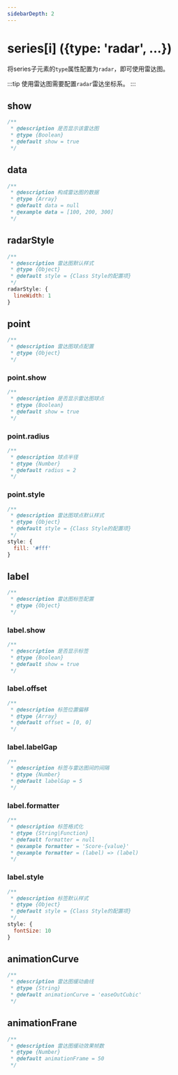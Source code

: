 ```yaml
---
sidebarDepth: 2
---
```


# series[i] ({type: 'radar', ...})

将series子元素的`type`属性配置为`radar`，即可使用雷达图。

:::tip
使用雷达图需要配置`radar`雷达坐标系。
:::

## show

```js
/**
 * @description 是否显示该雷达图
 * @type {Boolean}
 * @default show = true
 */
```

## data

```js
/**
 * @description 构成雷达图的数据
 * @type {Array}
 * @default data = null
 * @example data = [100, 200, 300]
 */
```

## radarStyle

```js
/**
 * @description 雷达图默认样式
 * @type {Object}
 * @default style = {Class Style的配置项}
 */
radarStyle: {
  lineWidth: 1
}
```

## point

```js
/**
 * @description 雷达图球点配置
 * @type {Object}
 */
```

### point.show

```js
/**
 * @description 是否显示雷达图球点
 * @type {Boolean}
 * @default show = true
 */
```

### point.radius

```js
/**
 * @description 球点半径
 * @type {Number}
 * @default radius = 2
 */
```

### point.style

```js
/**
 * @description 雷达图球点默认样式
 * @type {Object}
 * @default style = {Class Style的配置项}
 */
style: {
  fill: '#fff'
}
```

## label

```js
/**
 * @description 雷达图标签配置
 * @type {Object}
 */
```

### label.show

```js
/**
 * @description 是否显示标签
 * @type {Boolean}
 * @default show = true
 */
```

### label.offset

```js
/**
 * @description 标签位置偏移
 * @type {Array}
 * @default offset = [0, 0]
 */
```

### label.labelGap

```js
/**
 * @description 标签与雷达图间的间隔
 * @type {Number}
 * @default labelGap = 5
 */
```

### label.formatter

```js
/**
 * @description 标签格式化
 * @type {String|Function}
 * @default formatter = null
 * @example formatter = 'Score-{value}'
 * @example formatter = (label) => (label)
 */
```

### label.style

```js
/**
 * @description 标签默认样式
 * @type {Object}
 * @default style = {Class Style的配置项}
 */
style: {
  fontSize: 10
}
```

## animationCurve

```js
/**
 * @description 雷达图缓动曲线
 * @type {String}
 * @default animationCurve = 'easeOutCubic'
 */
```

## animationFrane

```js
/**
 * @description 雷达图缓动效果帧数
 * @type {Number}
 * @default animationFrame = 50
 */
```